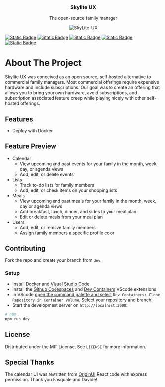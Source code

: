 <h3 align="center">Skylite UX</h3>

<p align="center">
    The open-source family manager
</p>

<p align="center">
<img src="https://github.com/user-attachments/assets/cf4b4b9f-c8db-4303-8fd0-58126a42382f" alt="SkyLite-UX"/>
</p>

[![Static Badge](https://img.shields.io/badge/Discord-lightgray?logo=discord)](https://discord.gg/KJn3YfWxn7)
[![Static Badge](https://img.shields.io/badge/Docker-lightgray?logo=docker)](https://docs.docker.com/get-started/get-docker/)
[![Static Badge](https://img.shields.io/badge/Nuxt-lightgray?logo=nuxt)](https://nuxt.com/docs/getting-started/introduction)
[![Static Badge](https://img.shields.io/badge/NuxtUI-lightgray?logo=nuxt)](https://ui.nuxt.com)
[![Static Badge](https://img.shields.io/badge/TailwindCSS-lightgray?logo=tailwindcss)](https://tailwindcss.com/docs/installation/using-vite)

# About The Project

Skylite UX was conceived as an open source, self-hosted alternative to commercial family managers. Most commercial offerings require expensive hardware and include subscriptions. Our goal was to create an offering that allows you to bring your own hardware, avoid subscriptions, and subscription associated feature creep while playing nicely with other self-hosted offerings. 

## Features
- Deploy with Docker 

## Feature Preview
- Calendar
  - View upcoming and past events for your family in the month, week, day, or agenda views
  - Add, edit, or delete events
- Lists
  - Track to-do lists for family members
  - Add, edit, or check items on your shopping lists
- Meals
  - View upcoming and past meals for your family in the month, week, day or agenda views 
  - Add breakfast, lunch, dinner, and sides to your meal plan
  - Edit or delete meals from your meal plan
- Users
  - Add, edit, or remove family members
  - Assign family members a specific profile color

## Contributing
Fork the repo and create your branch from `dev`.

### Setup
 - Install [Docker](https://docs.docker.com/get-started/get-docker/) and [Visual Studio Code](https://code.visualstudio.com/)
 - Install the [Github Codespaces](https://marketplace.visualstudio.com/items?itemName=GitHub.codespaces) and [Dev Containers](https://marketplace.visualstudio.com/items?itemName=ms-vscode-remote.remote-containers) VScode extensions
 - In VScode [open the command palette and select](https://code.visualstudio.com/docs/devcontainers/containers#_quick-start-open-a-git-repository-or-github-pr-in-an-isolated-container-volume) `Dev Containers: Clone Repository in Container Volume`. Select your repository and branch. 
 - Start the development server on `http://localhost:3000`:

```bash
# npm
npm run dev
```

## License
Distributed under the MIT License. See `LICENSE` for more information.

## Special Thanks
The calendar UI was rewritten from [OriginUI](https://github.com/origin-space/ui-experiments) React code with express permission. Thank you Pasquale and Davide!
